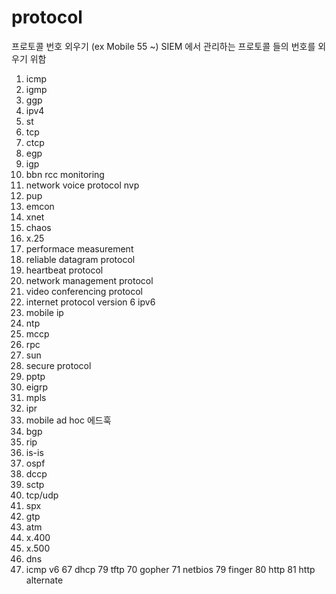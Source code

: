 # protocol
프로토콜 번호 외우기 (ex Mobile 55 ~)
SIEM 에서 관리하는 프로토콜 들의 번호를 외우기 위함
1. icmp
2. igmp
3. ggp
4. ipv4
5. st
6. tcp
7. ctcp
8. egp
9. igp
10. bbn rcc monitoring
11. network voice protocol nvp
12. pup
13. emcon
14. xnet
15. chaos
16. x.25
17. performace measurement
18. reliable datagram protocol
19. heartbeat protocol
20. network management protocol
21. video conferencing protocol
22. internet protocol version 6 ipv6
23. mobile ip
24. ntp
25. mccp
26. rpc
27. sun
28. secure protocol
29. pptp
30. eigrp
31. mpls
32. ipr
33. mobile ad hoc 에드훅
34. bgp
35. rip
36. is-is
37. ospf
38. dccp
39. sctp
40. tcp/udp
41. spx
42. gtp
43. atm
44. x.400
45. x.500
53. dns
58. icmp v6
67 dhcp
79 tftp
70 gopher
71 netbios
79 finger
80 http
81 http alternate

